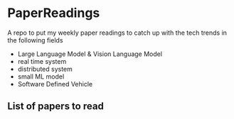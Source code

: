 # PaperReadings
A repo to put my weekly paper readings to catch up with the tech trends in the following fields
- Large Language Model & Vision Language Model
- real time system
- distributed system
- small ML model
- Software Defined Vehicle

## List of papers to read
